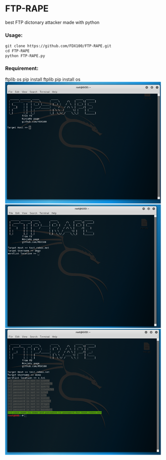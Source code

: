 # FTP-RAPE
best FTP dictonary attacker made with python
### Usage:
```
git clone https://github.com/FDX100/FTP-RAPE.git
cd FTP-RAPE
python FTP-RAPE.py
```
### Requirement:
ftplib
os
pip install ftplib
pip install os
![sh](https://raw.githubusercontent.com/FDX100/FTP-RAPE/master/Screenshot%20from%202019-08-02%2004-09-36.png)
![sh](https://raw.githubusercontent.com/FDX100/FTP-RAPE/master/Screenshot%20from%202019-08-02%2004-19-21.png)
![sh](https://raw.githubusercontent.com/FDX100/FTP-RAPE/master/Screenshot%20from%202019-08-02%2004-19-43.png)

